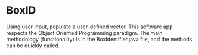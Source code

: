# BoxID
 
Using user input, populate a user-defined vector. This software app respects the Object Oriented Programming paradigm. The main methodology (functionality) is in the BoxIdentifier.java file, and the methods can be quickly called.
